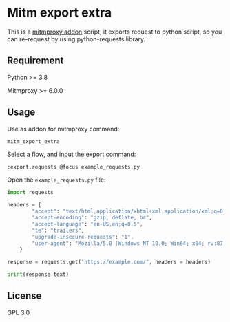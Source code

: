 # Mitm export extra
This is a [mitmproxy addon](https://docs.mitmproxy.org/stable/addons-overview/) script, it exports request to python script, so you can re-request by using python-requests library.

Requirement
-----

Python >= 3.8

Mitmproxy >= 6.0.0

Usage
-----

Use as addon for mitmproxy command:

```Bash
mitm_export_extra
```

Select a flow, and input the export command:

```vim
:export.requests @focus example_requests.py
```

Open the ```example_requests.py``` file:

```python
import requests

headers = {
        "accept": "text/html,application/xhtml+xml,application/xml;q=0.9,image/avif,image/webp,*/*;q=0.8",
        "accept-encoding": "gzip, deflate, br",
        "accept-language": "en-US,en;q=0.5",
        "te": "trailers",
        "upgrade-insecure-requests": "1",
        "user-agent": "Mozilla/5.0 (Windows NT 10.0; Win64; x64; rv:87.0) Gecko/20100101 Firefox/87.0"
    }

response = requests.get("https://example.com/", headers = headers)

print(response.text)

```

License
-------

GPL 3.0
